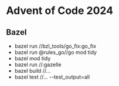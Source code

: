 # Advent of Code 2024

## Bazel

* bazel run //bzl_tools/go_fix:go_fix
* bazel run @rules_go//go mod tidy
* bazel mod tidy
* bazel run //:gazelle
* bazel build //...
* bazel test //... --test_output=all